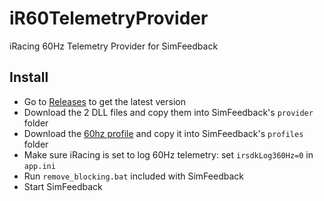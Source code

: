 # iR60TelemetryProvider
iRacing 60Hz Telemetry Provider for SimFeedback

## Install

- Go to [Releases](https://github.com/JamesClonk/iR60TelemetryProvider/releases) to get the latest version
- Download the 2 DLL files and copy them into SimFeedback's `provider` folder
- Download the [60hz profile](iracing_60hz_iRacing_-_60hz.xml) and copy it into SimFeedback's `profiles` folder
- Make sure iRacing is set to log 60Hz telemetry: set `irsdkLog360Hz=0` in `app.ini`
- Run `remove_blocking.bat` included with SimFeedback
- Start SimFeedback
